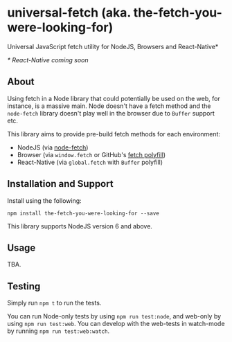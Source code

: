 # universal-fetch (aka. the-fetch-you-were-looking-for)
Universal JavaScript fetch utility for NodeJS, Browsers and React-Native*

_* React-Native coming soon_

## About

Using fetch in a Node library that could potentially be used on the web, for instance, is a massive main. Node doesn't have a fetch method and the `node-fetch` library doesn't play well in the browser due to `Buffer` support etc.

This library aims to provide pre-build fetch methods for each environment:

 * NodeJS (via [node-fetch](https://github.com/bitinn/node-fetch))
 * Browser (via `window.fetch` or GitHub's [fetch polyfill](https://github.com/github/fetch))
 * React-Native (via `global.fetch` with `Buffer` polyfill)

## Installation and Support

Install using the following:

```shell
npm install the-fetch-you-were-looking-for --save
```

This library supports NodeJS version 6 and above.

## Usage

TBA.

## Testing

Simply run `npm t` to run the tests.

You can run Node-only tests by using `npm run test:node`, and web-only by using `npm run test:web`. You can develop with the web-tests in watch-mode by running `npm run test:web:watch`.

